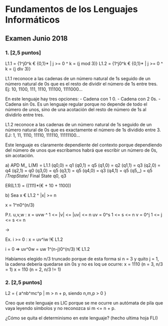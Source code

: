 # Fundamentos de los Lenguajes Informáticos
## Examen Junio 2018

### 1. [2,5 puntos]

L1.1 = {1^j0^k € {0,1}* | j >= 0 ^ k = (j mod 3)}
L1.2 = {1^j0^k € {0,1}* | j >= 0 ^ k = (j div 3)}

L1.1 reconoce a las cadenas de un número natural de 1s seguido de un número natural de 0s que es el resto de dividir el número de 1s entre tres.
Ej: 10, 1100, 111, 1110, 111100, 1111000...

En este lenguaje hay tres opciones: 
	- Cadena con 1 0.
	- Cadena con 2 0s.
	- Cadena sin 0s.
Es un lenguaje regular porque no depende de todo el número de unos, sino de una acotación del resto de número de 1s al dividirlo entre tres.

L1.2 reconoce a las cadenas de un número natural de 1s seguido de un número natural de 0s que es exactamente el número de 1s dividido entre 3.
EJ: 1, 11, 1110, 11110, 111110, 11111100...

Este lenguaje es claramente dependiente del contexto porque dependiendo del número de unos que escribamos habrá que escribir un número de 0s, sin acotación.

a)
APD M,, L(M) = L1.1
(q0,0) = q1
(q0,1) = q5
(q1,0) = q2
(q1,1) = q3
(q2,0) = q4
(q2,1) = q0
(q3,0) = q5
(q3,1) = q5
(q4,0) = q3
(q4,1) = q5
(q5,_) = q5	/*TrapState*/
	Final State q0, q3

ER(L1.1) = ((111)*(€ + 10 + 1100))

b)
Sea x € L1.2 ^ |x| >= n

x = 1^n0^(n/3)

P.t. u,v,w : x = uvw ^ 1 <= |v| <= |uv| <= n
	uv = 0^s 1 <= s <= n
	v  = 0^j 1 <= j <= s <= n

->

Ex. i >= 0 : x = uv^iw !€ L1.2

i = 0 => uv^0w = uw
	1^(n-j)0^(n/3) !€ L1.2
	
Habíamos elegido n/3 truncado porque de esta forma si n = 3 y quito j = 1, la cadena debería quedarse sin 0s y no es loq ue ocurre:
	x = 1110 	(n = 3, n/3 = 1)
	x = 110		(n = 2, n/3 != 1)
	
### 2. [2,5 puntos]

L2 = { a^nb^mc^p | m > n + p, siendo n,m,p > 0 }

Creo que este lenguaje es LIC porque se me ocurre un autómata de pila que vaya leyendo símbolos y no reconozca si m <= n + p.


¿Cómo se quita el determinismo en este lenguaje? (hecho ultima hoja FLI)
